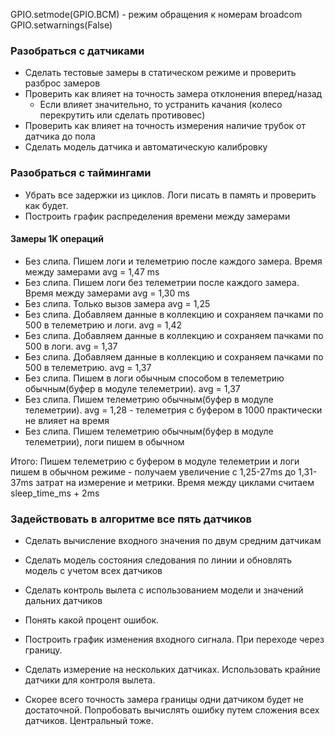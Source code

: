 
GPIO.setmode(GPIO.BCM) - режим обращения к номерам broadcom
GPIO.setwarnings(False)

### Разобраться с датчиками
* Сделать тестовые замеры в статическом режиме и проверить разброс замеров
* Проверить как влияет на точность замера отклонения вперед/назад
  * Если влияет значительно, то устранить качания (колесо перекрутить или сделать противовес)
* Проверить как влияет на точность измерения наличие трубок от датчика до пола
* Сделать модель датчика и автоматическую калибровку

### Разобраться с таймингами
* Убрать все задержки из циклов. Логи писать в память и проверить как будет.
* Построить график распределения времени между замерами

#### Замеры 1K операций
* Без слипа. Пишем логи и телеметрию после каждого замера. Время между замерами avg = 1,47 ms
* Без слипа. Пишем логи без телеметрии после каждого замера. Время между замерами avg = 1,30 ms
* Без слипа. Только вызов замера avg = 1,25
* Без слипа. Добавляем данные в коллекцию и сохраняем пачками по 500 в телеметрию и логи. avg = 1,42 
* Без слипа. Добавляем данные в коллекцию и сохраняем пачками по 500 в логи. avg = 1,37
* Без слипа. Добавляем данные в коллекцию и сохраняем пачками по 500 в телеметрию. avg = 1,37
* Без слипа. Пишем в логи обычным способом в телеметрию обычным(буфер в модуле телеметрии). avg = 1,37
* Без слипа. Пишем телеметрию обычным(буфер в модуле телеметрии). avg = 1,28 - телеметрия с буфером в 1000 практически не влияет на время
* Без слипа. Пишем телеметрию обычным(буфер в модуле телеметрии), логи пишем в обычном 

Итого: Пишем телеметрию с буфером в модуле телеметрии и логи пишем в обычном режиме - получаем увеличение с 1,25-27ms до 1,31-37ms затрат на измерение и метрики.
Время между циклами считаем sleep_time_ms + 2ms





### Задействовать в алгоритме все пять датчиков
* Сделать вычисление входного значения по двум средним датчикам
* Сделать модель состояния следования по линии и обновлять модель с учетом всех датчиков
* Сделать контроль вылета с использованием модели и значений дальних датчиков


* Понять какой процент ошибок.
* Построить график изменения входного сигнала. При переходе через границу.
* Сделать измерение на нескольких датчиках. Использовать крайние датчики для контроля вылета.
* Скорее всего точность замера границы одни датчиком будет не достаточной. Попробовать вычислять ошибку путем сложения всех датчиков. Центральный тоже.
